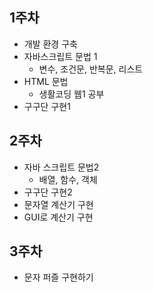 ## 1주차
- 개발 환경 구축
- 자바스크립트 문법 1
    * 변수, 조건문, 반복문, 리스트
- HTML 문법
    * 생활코딩 웹1 공부
- 구구단 구현1

## 2주차
- 자바 스크립트 문법2
    * 배열, 함수, 객체
- 구구단 구현2
- 문자열 계산기 구현
- GUI로 계산기 구현

## 3주차
- 문자 퍼즐 구현하기

